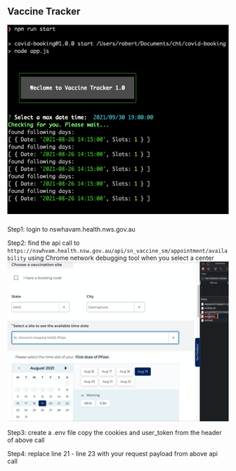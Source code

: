 ## Vaccine Tracker

![exmple output](./example.png)


###
Step1: login to nswhavam.health.nws.gov.au

Step2: find the api call to `https://nswhvam.health.nsw.gov.au/api/sn_vaccine_sm/appointment/availability` using Chrome network debugging tool when you select a center
![api call](./api-call.png)

Step3: create a .env file copy the cookies and user_token from the header of above call  

Step4: replace line 21 - line 23 with your request payload from above api call 

